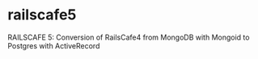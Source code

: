 railscafe5
==========

RAILSCAFE 5: Conversion of RailsCafe4 from MongoDB with Mongoid to Postgres with ActiveRecord
